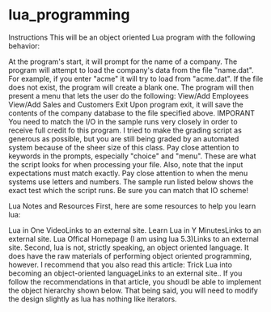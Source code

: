 # lua_programming

Instructions
This will be an object oriented Lua program with the following behavior:

At the program's start, it will prompt for the name of a company.
The program will attempt to load the company's data from the file "name.dat". For example, if you enter "acme" it will try to load from "acme.dat". If the file does not exist, the program will create a blank one.
The program will then present a menu that lets the user do the following:
View/Add Employees
View/Add Sales and Customers
Exit
Upon program exit, it will save the contents of the company database to the file specified above.
IMPORANT
You need to match the I/O in the sample runs very closely in order to receive full credit fo this program. I tried to make the grading script as generous as possible, but you are still being graded by an automated system because of the sheer size of this class. Pay close attention to keywords in the prompts, especially "choice" and "menu". These are what the script looks for when processing your file. Also, note that the input expectations must match exactly. Pay close attention to when the menu systems use letters and numbers. The sample run listed below shows the exact test which the script runs. Be sure you can match that IO scheme!

Lua Notes and Resources
First, here are some resources to help you learn lua:

Lua in One VideoLinks to an external site.
Learn Lua in Y MinutesLinks to an external site.
Lua Offical Homepage (I am using lua 5.3)Links to an external site.
Second, lua is not, strictly speaking, an object oriented language. It does have the raw materials of performing object oriented programming, however. I recommend that you also read this article: Trick Lua into becoming an object-oriented languageLinks to an external site.. If you follow the recommendations in that article, you shoudl be able to implement the object hierarchy shown below. That being said, you will need  to modify the design slightly as lua has nothing like iterators. 
